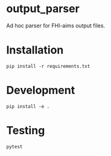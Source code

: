 # output_parser
Ad hoc parser for FHI-aims output files.

# Installation
```pip install -r requirements.txt```

# Development
```pip install -e .```

# Testing
```pytest```
